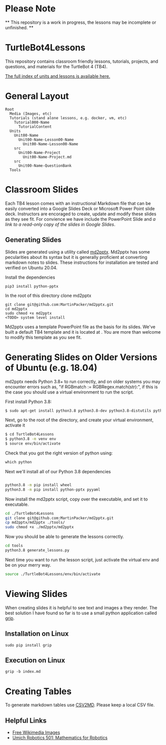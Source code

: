# Please Note

** This repository is a work in progress, the lessons may be incomplete or unfinished. **




# TurtleBot4Lessons

This repository contains classroom friendly lessons, tutorials, projects, and questions, and materials for the TurtleBot 4 (TB4).

[The full index of units and lessons is available here.](./index.md)


# General Layout

```
Root
  Media (Images, etc)
  Tutorials (stand alone lessons, e.g. docker, vm, etc)
    Tutorial000-Name
      TutorialContent
  Units
    Unit00-Name
      Unit00-Name-Lesson00-Name
        Unit00-Name-Lesson00-Name
	src
      Unit00-Name-Project
        Unit00-Name-Project.md
	src
      Unit00-Name-QuestionBank
  Tools  
```



# Classroom Slides

Each TB4 lesson comes with an instructional Markdown file that can be easily converted into a Google Slides Deck or Microsoft Power Point slide deck. Instructors are encoraged to create, update and modify these slides as they see fit. For convience we have include the PowerPoint Slide and *a link to a read-only copy of the slides in Google Slides*.

## Generating Slides

Slides are generated using a utility called [md2pptx](https://github.com/MartinPacker/md2pptx). Md2pptx has some pecularities about its syntax but it is generally proficient at converting markdown notes to slides. These instructions for installation are tested and verified on Ubuntu 20.04.

Install the dependencies 

```
pip3 install python-pptx
```

In the root of this directory clone md2pptx

```
git clone git@github.com:MartinPacker/md2pptx.git
cd md2pptx
sudo chmod +x md2pptx
<TODO> system level install 
```

Md2pptx uses a template PowerPoint file as the basis for its slides. We've built a default TB4 template and it is located at <TODO>. You are more than welcome to modify this template as you see fit.

# Generating Slides on Older Versions of Ubuntu (e.g. 18.04)

md2pptx needs Python 3.8+ to run correctly, and on older systems you may encounter errors such as, "if RGBmatch := RGBRegex.match(str):", if this is the case you should use a virtual environment to run the script. 

First install Python 3.8:

``` bash
$ sudo apt-get install python3.8 python3.8-dev python3.8-distutils python3.8-venv
```

Next, go to the root of the directory, and create your virtual environment, activate it

``` bash
$ cd TurtleBot4Lessons 
$ python3.8 -m venv env
$ source env/bin/activate
```

Check that you got the right version of python using:

``` python
which python

```

Next we'll install all of our Python 3.8 dependencies 

``` bash

python3.8 -m pip install wheel 
python3.8 -m pip install python-pptx pyyaml

```

Now install the md2pptx script, copy over the executable, and set it to executable. 

``` bash
cd ./TurtleBot4Lessons
git clone git@github.com:MartinPacker/md2pptx.git
cp md2pptx/md2pptx ./tools/
sudo chmod +x ./md2pptx/md2pptx
```


Now you should be able to generate the lessons correctly. 

``` bash
cd tools
python3.8 generate_lessons.py 

```

Next time you want to run the lesson script, just activate the virtual env and be on your merry way. 

``` bash
source ./TurtleBot4Lessons/env/bin/activate
```




# Viewing Slides

When creating slides it is helpful to see text and images a they render. The best solution I have found so far is to use a small python application called [grip](https://github.com/joeyespo/grip). 

## Installation on Linux 

```
sudo pip install grip
```

## Execution on Linux 

```
grip -b index.md

```
# Creating Tables 

To generate markdown tables use [CSV2MD](https://github.com/lzakharov/csv2md). Please keep a local CSV file. 


## Helpful Links

* [Free Wikimedia Images](https://commons.wikimedia.org/wiki/Main_Page)
* [Umich Robotics 501: Mathematics for Robotics](https://github.com/michiganrobotics/rob501)

